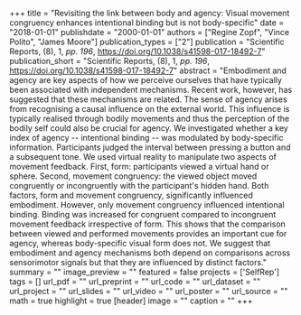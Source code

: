 +++
title = "Revisiting the link between body and agency: Visual movement congruency enhances intentional binding but is not body-specific"
date = "2018-01-01"
publishdate = "2000-01-01"
authors = ["Regine Zopf", "Vince Polito", "James Moore"]
publication_types = ["2"]
publication = "Scientific Reports, (8), 1, _pp. 196_, https://doi.org/10.1038/s41598-017-18492-7"
publication_short = "Scientific Reports, (8), 1, _pp. 196_, https://doi.org/10.1038/s41598-017-18492-7"
abstract = "Embodiment and agency are key aspects of how we perceive ourselves that have typically been associated with independent mechanisms. Recent work, however, has suggested that these mechanisms are related. The sense of agency arises from recognising a causal influence on the external world. This influence is typically realised through bodily movements and thus the perception of the bodily self could also be crucial for agency. We investigated whether a key index of agency -- intentional binding -- was modulated by body-specific information. Participants judged the interval between pressing a button and a subsequent tone. We used virtual reality to manipulate two aspects of movement feedback. First, form: participants viewed a virtual hand or sphere. Second, movement congruency: the viewed object moved congruently or incongruently with the participant's hidden hand. Both factors, form and movement congruency, significantly influenced embodiment. However, only movement congruency influenced intentional binding. Binding was increased for congruent compared to incongruent movement feedback irrespective of form. This shows that the comparison between viewed and performed movements provides an important cue for agency, whereas body-specific visual form does not. We suggest that embodiment and agency mechanisms both depend on comparisons across sensorimotor signals but that they are influenced by distinct factors."
summary = ""
image_preview = ""
featured = false
projects = ['SelfRep']
tags = []
url_pdf = ""
url_preprint = ""
url_code = ""
url_dataset = ""
url_project = ""
url_slides = ""
url_video = ""
url_poster = ""
url_source = ""
math = true
highlight = true
[header]
image = ""
caption = ""
+++
